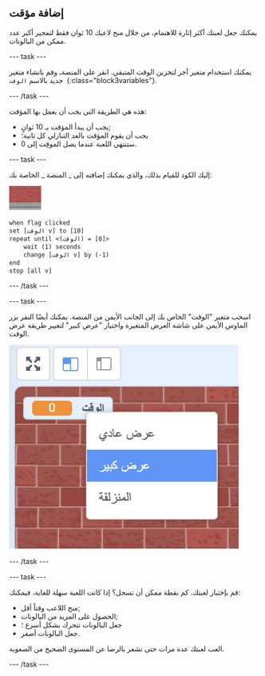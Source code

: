 ## إضافة مؤقت

يمكنك جعل لعبتك أكثر إثارة للاهتمام، من خلال منح لاعبك 10 ثوان فقط لتفجير أكبر عدد ممكن من البالونات.

--- task ---

يمكنك استخدام متغير آخر لتخزين الوقت المتبقي. انقر على المنصةـ وقم بانشاء متغير جديد بالاسم `الوقت `{:class="block3variables"}.

--- /task ---

هذه هي الطريقة التي يجب أن يعمل بها المؤقت:

+ يجب أن يبدأ المؤقت بـ 10 ثوانٍ;
+ يجب أن يقوم المؤقت بالعد التنازلي كل ثانية؛
+ ستنتهي اللعبة عندما يصل الموقِت إلى 0.

--- task ---

إليك الكود للقيام بذلك، والذي يمكنك إضافته إلى _ المنصة _ الخاصة بك:

![كائن بالون](images/stage-sprite.png)

```blocks3
when flag clicked
set [الوقت v] to [10]
repeat until <(الوقت) = [0]>
    wait (1) seconds
    change [الوقت v] by (-1)
end
stop [all v]
```

--- /task ---

--- task ---

اسحب متغير "الوقت" الخاص بك إلى الجانب الأيمن من المنصة. يمكنك أيضًا النقر بزر الماوس الأيمن على شاشة العرض المتغيرة واختيار "عرض كبير" لتغيير طريقة عرض الوقت.

![لقطة الشاشة](images/balloons-readout.png)

--- /task ---

--- task ---

قم بإختبار لعبتك. كم نقطة ممكن أن تسجل؟ إذا كانت اللعبة سهلة للغاية، فيمكنك:

+ منح اللاعب وقتاً أقل;
+ الحصول على المزيد من البالونات;
+ جعل البالونات تتحرك بشكل أسرع ؛
+ جعل البالونات أصغر.

العب لعبتك عدة مرات حتى تشعر بالرضا عن المستوى الصحيح من الصعوبة.

--- /task ---


